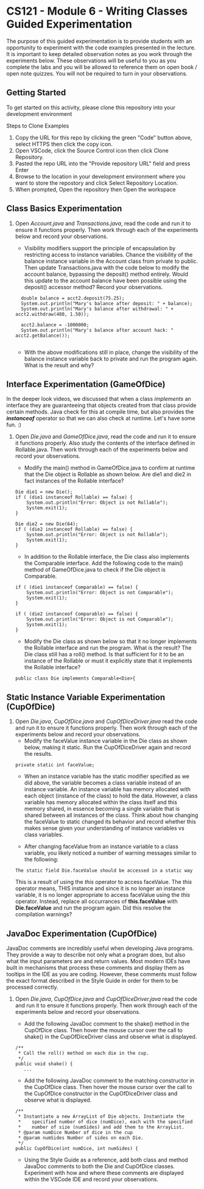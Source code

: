 # CS121 - Module 6 - Writing Classes Guided Experimentation
The purpose of this guided experimentation is to provide students with an opportunity to experiment with the code examples presented in the lecture. It is important to keep detailed observation notes as you work through the experiments below. These observations will be useful to you as you complete the labs and you will be allowed to reference them on open book / open note quizzes. You will not be required to turn in your observations.
## Getting Started
To get started on this activity, please clone this repository into your development environment  

Steps to Clone Examples
1. Copy the URL for this repo by clicking the green "Code" button above, select HTTPS then click the copy icon.
2. Open VSCode, click the Source Control icon then click Clone Repository.
3. Pasted the repo URL into the "Provide repository URL" field and press Enter
4. Browse to the location in your development environment where you want to store the repostory and click Select Repository Location.
5. When prompted, Open the repository then Open the workspace

## Class Basics Experimentation
1. Open *Account.java* and *Transactions.java*, read the code and run it to ensure it functions properly.  Then work through each of the experiments below and record your observations.
    - Visibility modifiers support the principle of encapsulation by restricting access to instance variables. Chance the visibility of the balance instance variable in the Account class from private to public. Then update Transactions.java with the code below to modify the account balance, bypassing the deposit() method entirely. Would this update to the account balance have been possible using the deposit() accessor method?  Record your observations.
    ```
      double balance = acct2.deposit(75.25);
      System.out.println("Mary's balance after deposit: " + balance);
      System.out.println("Mary's balance after withdrawal: " + acct2.withdraw(480, 1.50));
      
      acct2.balance = -1000000;
      System.out.println("Mary's balance after account hack: " acct2.getBalance());
      
    ```
 
    - With the above modifications still in place, change the visibility of the balance instance variable back to private and run the program again.  What is the result and why?

## Interface Experimentation (GameOfDice)
In the deeper look videos, we discussed that when a class *implements* an interface they are guaranteeing that objects created from that class provide certain methods. Java check for this at compile time, but also provides the ***instanceof*** operator so that we can also check at runtime. Let's have some fun. :)
1. Open *Die.java* and *GameOfDice.java*, read the code and run it to ensure it functions properly. Also study the contents of the interface defined in Rollable.java. Then work through each of the experiments below and record your observations.
    - Modify the main() method in GameOfDice.java to confirm at runtime that the Die object is Rollable as shown below. Are die1 and die2 in fact instances of the Rollable interface?
    ```
	Die die1 = new Die();
	if ( (die1 instanceof Rollable) == false) {
	    System.out.println("Error: Object is not Rollable");
	    System.exit(1);
	}

	Die die2 = new Die(64);
	if ( (die2 instanceof Rollable) == false) {
	    System.out.println("Error: Object is not Rollable");
	    System.exit(1);
	}
    ```
    
    - In addition to the Rollable interface, the Die class also implements the Comparable interface. Add the following code to the main() method of GameOfDice.java to check if the Die object is Comparable.
    ```
	if ( (die1 instanceof Comparable) == false) {
	    System.out.println("Error: Object is not Comparable");
	    System.exit(1);
	}

	if ( (die2 instanceof Comparable) == false) {
	    System.out.println("Error: Object is not Comparable");
	    System.exit(1);
	}
    ```
 
    - Modify the Die class as shown below so that it no longer implements the Rollable interface and run the program. What is the result? The Die class still has a roll() method. Is that sufficient for it to be an instance of the Rollable or must it explicitly state that it implements the Rollable interface?
    ```
	public class Die implements Comparable<Die>{
    ```
      
## Static Instance Variable Experimentation (CupOfDice)
1. Open *Die.java*, *CupOfDice.java* and *CupOfDiceDriver.java* read the code and run it to ensure it functions properly.  Then work through each of the experiments below and record your observations.
    - Modify the faceValue instance variable in the Die class as shown below, making it static. Run the CupOfDiceDriver again and record the results.
    ```
    private static int faceValue;
    ```
    - When an instance variable has the static modifier specified as we did above, the variable becomes a class variable instead of an instance variable. An instance variable has memory allocated with each object (instance of the class) to hold the data.  However, a class variable has memory allocated within the class itself and this memory shared, in essence becoming a single variable that is shared between all instances of the class. Think about how changing the faceValue to static changed its behavior and record whether this makes sense given your understanding of instance variables vs class variables.

    - After changing faceValue from an instance variable to a class variable, you likely noticed a number of warning messages similar to the following:
    ```
    The static field Die.faceValue should be accessed in a static way
    ```
    This is a result of using the *this* operator to access faceValue.  The *this* operator means, THIS instance and since it is no longer an instance variable, it is no longer appropriate to access faceValue using the *this* operator.  Instead, replace all occurrances of **this.faceValue** with **Die.faceValue** and run the program again. Did this resolve the compilation warnings?


## JavaDoc Experimentation (CupOfDice)
JavaDoc comments are incredibly useful when developing Java programs. They provide a way to describe not only what a program does, but also what the input parameters are and return values. Most modern IDEs have built in mechanisms that process these comments and display them as tooltips in the IDE as you are coding. However, these comments must follow the exact format described in the Style Guide in order for them to be processed correctly.
1. Open *Die.java*, *CupOfDice.java* and *CupOfDiceDriver.java* read the code and run it to ensure it functions properly.  Then work through each of the experiments below and record your observations.
    - Add the following JavaDoc comment to the shake() method in the CupOfDice class.  Then hover the mouse cursor over the call to shake() in the CupOfDiceDriver class and observe what is displayed.
    ```
    /**
     * Call the roll() method on each die in the cup.
     */
    public void shake() {
       ...
    ```
    
    - Add the following JavaDoc comment to the matching constructor in the CupOfDice class.  Then hover the mouse cursor over the call to the CupOfDice constructor in the CupOfDiceDriver class and observe what is displayed.
    ```
    /**
     * Instantiate a new ArrayList of Die objects. Instantiate the
     *    specified number of dice (numDice), each with the specified
     *    number of size (numSides) and add them to the ArrayList.
     * @param numDice Number of dice in the cup
     * @param numSides Number of sides on each Die.
     */
    public CupOfDice(int numDice, int numSides) {
    ```

    - Using the Style Guide as a reference, add both class and method JavaDoc comments to both the Die and CupOfDice classes. Experiment with how and where these comments are displayed within the VSCode IDE and record your observations.
